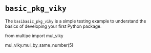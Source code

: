# `basic_pkg_viky`

The `basibasic_pkg_viky` is a simple testing example to understand the basics of developing your first Python package.

from multipe import mul_viky

mul_viky.mul_by_same_number(5)
